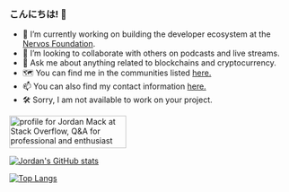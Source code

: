 ### こんにちは! 👋

- 🔭 I’m currently working on building the developer ecosystem at the [Nervos Foundation](https://www.nervos.org/).
- 👯 I’m looking to collaborate with others on podcasts and live streams.
- 💬 Ask me about anything related to blockchains and cryptocurrency.
- 🗺 You can find me in the communities listed [here.](https://www.jordanmack.info/#where)
- 📫 You can also find my contact information [here.](https://www.jordanmack.info/#contact)
- 🛠 Sorry, I am not available to work on your project.

<a href="https://stackoverflow.com/users/9979/jordan-mack"><img src="https://stackoverflow.com/users/flair/9979.png" width="208" height="58" alt="profile for Jordan Mack at Stack Overflow, Q&amp;A for professional and enthusiast programmers" title="profile for Jordan Mack at Stack Overflow, Q&amp;A for professional and enthusiast programmers"></a>

[![Jordan's GitHub stats](https://github-readme-stats.vercel.app/api?username=jordanmack)](https://github.com/anuraghazra/github-readme-stats)

[![Top Langs](https://github-readme-stats.vercel.app/api/top-langs/?username=jordanmack&layout=compact)](https://github.com/anuraghazra/github-readme-stats)

<!--
**jordanmack/jordanmack** is a ✨ _special_ ✨ repository because its `README.md` (this file) appears on your GitHub profile.

Here are some ideas to get you started:

- 🔭 I’m currently working on ...
- 🌱 I’m currently learning ...
- 👯 I’m looking to collaborate on ...
- 🤔 I’m looking for help with ...
- 💬 Ask me about ...
- 📫 How to reach me: ...
- 😄 Pronouns: ...
- ⚡ Fun fact: ...
-->
